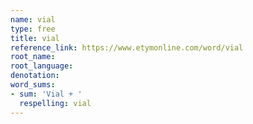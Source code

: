 ```yaml
---
name: vial
type: free
title: vial
reference_link: https://www.etymonline.com/word/vial
root_name: 
root_language: 
denotation: 
word_sums:
- sum: 'Vial + '
  respelling: vial
---
```

